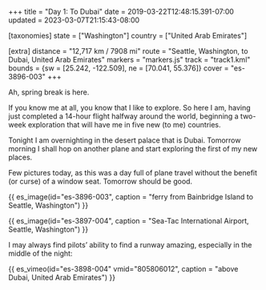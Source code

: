 +++
title = "Day 1: To Dubai"
date = 2019-03-22T12:48:15.391-07:00
updated = 2023-03-07T21:15:43-08:00

[taxonomies]
state = ["Washington"]
country = ["United Arab Emirates"]

[extra]
distance = "12,717 km / 7908 mi"
route = "Seattle, Washington, to Dubai, United Arab Emirates"
markers = "markers.js"
track = "track1.kml"
bounds = {sw = [25.242, -122.509], ne = [70.041, 55.376]}
cover = "es-3896-003"
+++

Ah, spring break is here.

<!-- more -->

If you know me at all, you know that I like to explore. So here I am, having just completed a 14-hour flight halfway around the world, beginning a two-week exploration that will have me in five new (to me) countries.

Tonight I am overnighting in the desert palace that is Dubai. Tomorrow morning I shall hop on another plane and start exploring the first of my new places.

Few pictures today, as this was a day full of plane travel without the benefit (or curse) of a window seat. Tomorrow should be good.

{{ es_image(id="es-3896-003", caption = "ferry from Bainbridge Island to Seattle, Washington") }}

{{ es_image(id="es-3897-004", caption = "Sea-Tac International Airport, Seattle, Washington") }}

I may always find pilots’ ability to find a runway amazing, especially in the middle of the night:

{{ es_vimeo(id="es-3898-004" vmid="805806012", caption = "above Dubai, United Arab Emirates") }}
